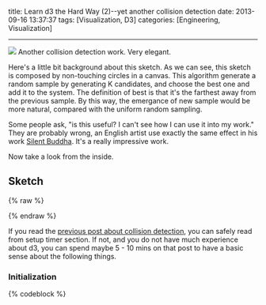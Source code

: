 title: Learn d3 the Hard Way (2)--yet another collision detection
date: 2013-09-16 13:37:37
tags: [Visualization, D3]
categories: [Engineering, Visualization]

---

![](https://wenzhong-1259152588.cos.ap-beijing.myqcloud.com/img/blog/learnd3_2.png)
Another collision detection work. Very elegant.

Here's a little bit background about this sketch. As we can see, this sketch is composed by non-touching circles in a canvas. This algorithm generate a random sample by generating K candidates, and choose the best one and add it to the system. The definition of best is that it's the farthest away from the previous sample. By this way, the emergance of new sample would be more natural, compared with the uniform random sampling.

Some people ask, "is this useful? I can't see how I can use it into my work." They are probably wrong, an English artist use exactly the same effect in his work [Silent Buddha](http://www.behance.net/gallery/Silent-Buddha-using-Mitchells-Best-Candidate-algorithm/10360457). It's a really impressive work.

Now take a look from the inside.
<!-- more -->
## Sketch
{% raw %}

<!DOCTYPE html>
<html>
<meta charset="utf-8">
<style>

circle {
  fill: #000;
  stroke: #fff;
  stroke-width: 1.5px;
}

#body_yet_another_collsion {
    width: 600px;
    height : 300px;
}

#svg_yac{
  margin : 5px auto;
  display : block;
}
</style>

<div id="body_yet_another_collision"> </div>
<script type="text/javascript" src="https://cdnjs.cloudflare.com/ajax/libs/d3/3.5.5/d3.min.js"></script>
<script>

var maxRadius = 32, // maximum radius of circle
    padding = 1, // padding between circles; also minimum radius
    margin = {top: -maxRadius, right: -maxRadius, bottom: -maxRadius, left: -maxRadius},
    width = 600 - margin.left - margin.right,
    height = 300 - margin.top - margin.bottom;

var k = 1 // initial number of candidates to consider per circle
    m = 10, // initial number of circles to add per frame
    n = 1000, // remaining number of circles to add
    newCircle = bestCircleGenerator(maxRadius, padding);

var svg = d3.select("#body_yet_another_collision").append("svg")
    .attr("id", "svg_yac")
    .attr("width", width)
    .attr("height", height)
  .append("g");

d3.timer(function() {
  for (var i = 0; i < m && --n >= 0; ++i) {
    var circle = newCircle(k);

    svg.append("circle")
        .attr("cx", circle[0])
        .attr("cy", circle[1])
        .attr("r", 0)
      .transition()
        .attr("r", circle[2]);

    // As we add more circles, generate more candidates per circle.
    // Since this takes more effort, gradually reduce circles per frame.
    if (k < 500) k *= 1.01, m *= .998;
  }
  return !n;
});

function bestCircleGenerator(maxRadius, padding) {
  var quadtree = d3.geom.quadtree().extent([[0, 0], [width, height]])([]),
      searchRadius = maxRadius * 2,
      maxRadius2 = maxRadius * maxRadius;

  return function(k) {
    var bestX, bestY, bestDistance = 0;

    for (var i = 0; i < k || bestDistance < padding; ++i) {
      var x = Math.random() * width,
          y = Math.random() * height,
          rx1 = x - searchRadius,
          rx2 = x + searchRadius,
          ry1 = y - searchRadius,
          ry2 = y + searchRadius,
          minDistance = maxRadius; // minimum distance for this candidate

      quadtree.visit(function(quad, x1, y1, x2, y2) {
        if (p = quad.point) {
          var p,
              dx = x - p[0],
              dy = y - p[1],
              d2 = dx * dx + dy * dy,
              r2 = p[2] * p[2];
          if (d2 < r2) return minDistance = 0, true; // within a circle
          var d = Math.sqrt(d2) - p[2];
          if (d < minDistance) minDistance = d;
        }
        return !minDistance || x1 > rx2 || x2 < rx1 || y1 > ry2 || y2 < ry1; // or outside search radius
      });

      if (minDistance > bestDistance) bestX = x, bestY = y, bestDistance = minDistance;
    }

    var best = [bestX, bestY, bestDistance - padding];
    quadtree.add(best);
    return best;
  };
}

</script>
</html>

{% endraw %}

If you read the [previous post about collision detection](/2013/09/15/learn-d3-the-hard-way-1----collision-detection/), you can safely read from setup timer section. If not, and you do not have much experience about d3, you can spend maybe 5 - 10 mins on that post to have a basic sense about the following things.

### Initialization
{% codeblock %}
<!DOCTYPE html>
<html>
<meta charset="utf-8">
<style>

circle {
  fill: #000;
  stroke: #fff;
  stroke-width: 1.5px;
}

</style>

<div id="body_yet_another_collision"> </div>
<script src="/js/d3.min.js"></script>
<script>

var maxRadius = 32, // maximum radius of circle
    padding = 1, // padding between circles; also minimum radius
    margin = {top: -maxRadius, right: -maxRadius, bottom: -maxRadius, left: -maxRadius},
    width = 600 - margin.left - margin.right,
    height = 300 - margin.top - margin.bottom;

var k = 1 // initial number of candidates to consider per circle
    m = 10, // initial number of circles to add per frame
    n = 2000, // remaining number of circles to add
    newCircle = bestCircleGenerator(maxRadius, padding);

var svg = d3.select("#body_yet_another_collision").append("svg")
    .attr("id", "svg_yac")
    .attr("width", width)
    .attr("height", height)
  .append("g")
    .attr("transform", "translate(" + margin.left + "," + margin.top + ")");

{% endcodeblock %}

### Setup timer
{% codeblock %}

d3.timer(function() {
  for (var i = 0; i < m && --n >= 0; ++i) {
    var circle = newCircle(k);

    svg.append("circle")
        .attr("cx", circle[0])
        .attr("cy", circle[1])
        .attr("r", 0)
      .transition()
        .attr("r", circle[2]);

    // As we add more circles, generate more candidates per circle.
    // Since this takes more effort, gradually reduce circles per frame.
    if (k < 500) k *= 1.01, m *= .998;
  }
  return !n;
});
{% endcodeblock %}

The `timer` function is not like the `tick` function. `tick` will be trigger forever, but timer will stop. [timer](https://github.com/mbostock/d3/wiki/Transitions#wiki-d3_timer) receive a function, and then invoking that function until it return true.

There are also a new method we have not seen before [transition](https://github.com/mbostock/d3/wiki/Selections#wiki-transition). it animate change smoothly over time rather than applying instantaneously.
The `r` attribute in a `circle` will be transited from `0` to a given value `circle[2]`.


So here's what it has done in this fucntion. 

1.  create a new circle. this circle is selected from `k` candidates.
2.  add it to the svg container 
3.  do step 1&2 `m` time for each timer
4.  if have add enough circle, then stop the timer.
 
### Circle Generator
As you might already noticed, the secret lies in the `newCircle(k)` method.

    newCircle = bestCircleGenerator(maxRadius, padding);

What? Why we need to pass a `k`? 
All right, take a close look of the `bestCircleGenerator`.

`bestCircleGenerator` return an anonymous function, which receive an integer `k` as number of candidates. And look at the anonymous function, we can see that the function do mainly 3 things.

1.  create k candidates and select the best one.
2.  add it to the quadtree
3.  return the coordinate and the radius

Then in the timer, we can add this candidate to svg and present it.


{% codeblock %}
function bestCircleGenerator(maxRadius, padding) {
  var quadtree = d3.geom.quadtree().extent([[0, 0], [width, height]])([]),
      searchRadius = maxRadius * 2,
      maxRadius2 = maxRadius * maxRadius;

  return function(k) {
    var bestX, bestY, bestDistance = 0;

    for (var i = 0; i < k || bestDistance < padding; ++i) {
      var x = Math.random() * width,
          y = Math.random() * height,
          rx1 = x - searchRadius,
          rx2 = x + searchRadius,
          ry1 = y - searchRadius,
          ry2 = y + searchRadius,
          minDistance = maxRadius; // minimum distance for this candidate

      quadtree.visit(function(quad, x1, y1, x2, y2) {
        if (p = quad.point) {
          var p,
              dx = x - p[0],
              dy = y - p[1],
              d2 = dx * dx + dy * dy,
              r2 = p[2] * p[2];
          if (d2 < r2) return minDistance = 0, true; // within a circle
          var d = Math.sqrt(d2) - p[2];
          if (d < minDistance) minDistance = d;
        }
        return !minDistance || x1 > rx2 || x2 < rx1 || y1 > ry2 || y2 < ry1; // or outside search radius
      });

      if (minDistance > bestDistance) bestX = x, bestY = y, bestDistance = minDistance;
    }

    var best = [bestX, bestY, bestDistance - padding];
    quadtree.add(best);
    return best;
  };
}

{% endcodeblock %}

When firstly `bestCircleGenerator` is called, an empty Quadtree is generated, which will cover the whole svg container via the [extent](https://github.com/mbostock/d3/wiki/Quadtree-Geom#wiki-extent) method. And it also setup an searching range.

Again, it need some effort to understand the [quadtree.visit](https://github.com/mbostock/d3/wiki/Quadtree-Geom#wiki-visit). Here, it will visit nodes in this quadtree.But because quadtree have some feature that we can reduce the depth of visit, so we need to tell the quadtree whether we want to continue our visit to deeper node. the anonymous fucntion here, return a boolean value indicate whether we need to continue our visit. If function return true, then the children of current node won't be visited.

So what have been done inside this function is:
1.  get the position and radius of current node
2.  calculate the whether current node is apart from candidate node
3.  If not, return true and stop visiting this node
4.  If so, update the minimum distance. if the distance is zero and current node is outside of the search radius, also return true and stop visiting this node.
5.  check whether the new distance is the "best" distance
6.  If so, update the "best" distance

And finally, if a new circle is founded, add it to the quadtree, return the position and radius. So in the d3.timer() method, it can be drawn on the svg container.

That's all for this simple and pretty sketch.
